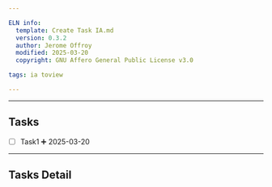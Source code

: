 ```yaml
---

ELN info:
  template: Create Task IA.md
  version: 0.3.2
  author: Jerome Offroy
  modified: 2025-03-20
  copyright: GNU Affero General Public License v3.0

tags: ia toview 

---
```






---
## Tasks
- [ ] Task1 ➕ 2025-03-20

---
## Tasks Detail





